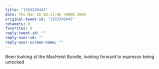 ```yaml
---
title: "1393249443"
date: Thu Mar 26 08:11:06 +0000 2009
original-tweet-id: "1393249443"
retweets: 0
favorites: 0
reply-tweet-id: ""
reply-user-id: ""
reply-user-screen-name: ""
---
```

Been looking at the MacHeist Bundle, looking forward to espresso being unlocked
